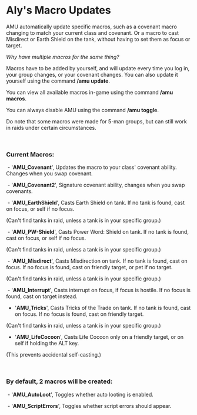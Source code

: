# Aly's Macro Updates
AMU automatically update specific macros, such as a covenant macro changing to match your current class and covenant. Or a macro to cast Misdirect or Earth Shield on the tank, without having to set them as focus or target.

*Why have multiple macros for the same thing?*

Macros have to be added by yourself, and will update every time you log in, your group changes, or your covenant changes.
You can also update it yourself using the command **/amu update**.

You can view all available macros in-game using the command **/amu macros**.

You can always disable AMU using the command **/amu toggle**.

Do note that some macros were made for 5-man groups, but can still work in raids under certain circumstances.

 

### Current Macros:

 - '**AMU_Covenant**', Updates the macro to your class' covenant ability. Changes when you swap covenant.

 - '**AMU_Covenant2**', Signature covenant ability, changes when you swap covenants.

 - '**AMU_EarthShield**', Casts Earth Shield on tank. If no tank is found, cast on focus, or self if no focus.

(Can't find tanks in raid, unless a tank is in your specific group.)

 - '**AMU_PW-Shield**', Casts Power Word: Shield on tank. If no tank is found, cast on focus, or self if no focus.

(Can't find tanks in raid, unless a tank is in your specific group.)

 - '**AMU_Misdirect**', Casts Misdirection on tank. If no tank is found, cast on focus. If no focus is found, cast on friendly target, or pet if no target.

(Can't find tanks in raid, unless a tank is in your specific group.)

 - '**AMU_Interrupt**', Casts interrupt on focus, if focus is hostile. If no focus is found, cast on target instead.

 - '**AMU_Tricks**', Casts Tricks of the Trade on tank. If no tank is found, cast on focus. If no focus is found, cast on friendly target.

(Can't find tanks in raid, unless a tank is in your specific group.)

 - '**AMU_LifeCocoon**', Casts Life Cocoon only on a friendly target, or on self if holding the ALT key.

(This prevents accidental self-casting.)

 

### By default, 2 macros will be created:

 - '**AMU_AutoLoot**', Toggles whether auto looting is enabled.

 - '**AMU_ScriptErrors**', Toggles whether script errors should appear.
